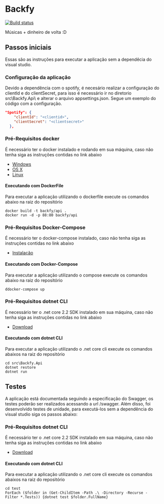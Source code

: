 # Backfy

[![Build status](https://ci.appveyor.com/api/projects/status/vjta45h76s70l2mg?svg=true)](https://ci.appveyor.com/project/gsGabriel/backfy)

Músicas + dinheiro de volta :D

## Passos iniciais

Essas são as instruções para executar a aplicação sem a dependêcia do visual studio.

### Configuração da aplicação

Devido a dependência com o spotify, é necesário realizar a configuração do clientId e do clientSecret, para isso é necessário ir no diretorio src\Backfy.Api\ e alterar o arquivo appsettings.json. Segue um exemplo do código com a configuração.

```json
"Spotify": {
    "clientId": "<clientid>",
    "clientSecret": "<clientsecret>"
  },
```

### Pré-Requisitos docker

É necessário ter o docker instalado e rodando em sua máquina, caso não tenha siga as instruções contidas no link abaixo

* [Windows](https://docs.docker.com/windows/started)
* [OS X](https://docs.docker.com/mac/started/)
* [Linux](https://docs.docker.com/linux/started/)

#### Executando com DockerFile

Para executar a aplicação utilizando o dockerfile execute os comandos abaixo na raiz do repositório

```shell
docker build -t backfy/api .
docker run -d -p 88:80 backfy/api
```

### Pré-Requisitos Docker-Compose

É necessário ter o docker-compose instalado, caso não tenha siga as instruções contidas no link abaixo

* [Instalação](https://docs.docker.com/compose/install/)

#### Executando com Docker-Compose

Para executar a aplicação utilizando o compose execute os comandos abaixo na raiz do repositório

```shell
ddocker-compose up
```

### Pré-Requisitos dotnet CLI

É necessário ter o .net core 2.2 SDK instalado em sua máquina, caso não tenha siga as instruções contidas no link abaixo

* [Download](https://dotnet.microsoft.com/download/dotnet-core/2.2)

#### Executando com dotnet CLI

Para executar a aplicação utilizando o .net core cli execute os comandos abaixos na raiz do repositório

```shell
cd src\Backfy.Api
dotnet restore
dotnet run
```

## Testes

A aplicação está documentada seguindo a especificação do Swagger, os testes poderão ser realizados acessando a url /swagger. Além disso, foi desenvolvido testes de unidade, para executá-los sem a dependência do visual studio siga os passos abaixo:

### Pré-Requisitos dotnet CLI

É necessário ter o .net core 2.2 SDK instalado em sua máquina, caso não tenha siga as instruções contidas no link abaixo

* [Download](https://dotnet.microsoft.com/download/dotnet-core/2.2)

#### Executando com dotnet CLI

Para executar a aplicação utilizando o .net core cli execute os comandos abaixos na raiz do repositório

```shell
cd test
ForEach ($folder in (Get-ChildItem -Path .\ -Directory -Recurse -Filter *.Tests)) {dotnet test $folder.FullName}
```
